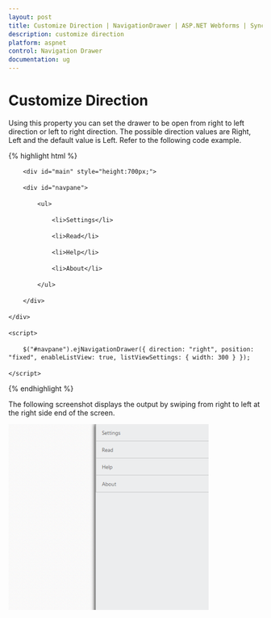 ```yaml
---
layout: post
title: Customize Direction | NavigationDrawer | ASP.NET Webforms | Syncfusion
description: customize direction
platform: aspnet
control: Navigation Drawer
documentation: ug
---
```


# Customize Direction

Using this property you can set the drawer to be open from right to left direction or left to right direction. The possible direction values are Right, Left and the default value is Left. Refer to the following code example.

{% highlight html %}

        <div id="main" style="height:700px;">

        <div id="navpane">

            <ul>

                <li>Settings</li>

                <li>Read</li>

                <li>Help</li>

                <li>About</li>

            </ul>

        </div>

    </div>

    <script>

        $("#navpane").ejNavigationDrawer({ direction: "right", position: "fixed", enableListView: true, listViewSettings: { width: 300 } });

    </script>



{% endhighlight %}





The following screenshot displays the output by swiping from right to left at the right side end of the screen.

![](Customize-Direction_images/Customize-Direction_img1.png) 



